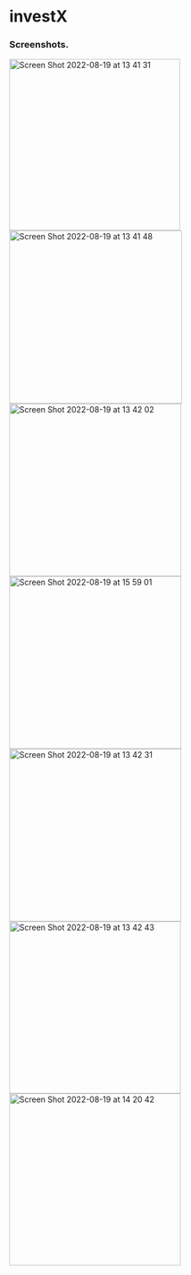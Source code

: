 # investX


### Screenshots.

<img width="306" alt="Screen Shot 2022-08-19 at 13 41 31" src="https://user-images.githubusercontent.com/58264400/185550930-7bf73c84-6d69-405e-89a4-55dc4a9efcd1.png">

<img width="309" alt="Screen Shot 2022-08-19 at 13 41 48" src="https://user-images.githubusercontent.com/58264400/185550974-9b311367-b897-4f24-b222-d7b97f533ae5.png">

<img width="308" alt="Screen Shot 2022-08-19 at 13 42 02" src="https://user-images.githubusercontent.com/58264400/185551002-be902838-4210-4b91-a517-d3c317533532.png">

<img width="308" alt="Screen Shot 2022-08-19 at 15 59 01" src="https://user-images.githubusercontent.com/58264400/185572331-45644f44-791f-4df7-b665-4d03b81dc80f.png">

<img width="308" alt="Screen Shot 2022-08-19 at 13 42 31" src="https://user-images.githubusercontent.com/58264400/185551056-90c4a721-b165-4c68-ad30-160cfea50ae3.png">

<img width="307" alt="Screen Shot 2022-08-19 at 13 42 43" src="https://user-images.githubusercontent.com/58264400/185551079-406c906b-1aba-4737-a682-cb8d554621ad.png">

<img width="307" alt="Screen Shot 2022-08-19 at 14 20 42" src="https://user-images.githubusercontent.com/58264400/185555819-d00c83f2-a5c3-4cac-9d87-ef9e38b7b030.png">
